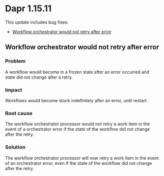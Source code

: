 # Dapr 1.15.11

This update includes bug fixes:

- [Workflow orchestrator would not retry after error](#workflow-orchestrator-would-not-retry-after-error)

## Workflow orchestrator would not retry after error

### Problem

A workflow would become in a frozen state after an error occurred and state did not change after a retry.

### Impact

Workflows would become stuck indefinitely after an error, until restart.

### Root cause

The workflow orchestrator processor would not retry a work item in the event of a orchestrator error if the state of the workflow did not change after the retry.

### Solution

The workflow orchestrator processor will now retry a work item in the event of an orchestrator error, even if the state of the workflow did not change after the retry.
